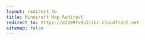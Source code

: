 ```yaml
---
layout: redirect_to
title: Minecraft Map Redirect
redirect_to: https://d2p99fv8u1libr.cloudfront.net
sitemap: false
---
```

